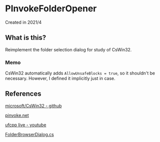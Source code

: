 # PInvokeFolderOpener

Created in 2021/4

## What is this?

Reimplement the folder selection dialog for study of CsWin32.

### Memo

CsWin32 automatically adds `AllowUnsafeBlocks = true`, so it shouldn't be necessary. However, I defined it implicitly just in case.

## References

[microsoft/CsWin32 - github](https://github.com/microsoft/CsWin32)

[pinvoke.net](http://pinvoke.net/)

[ufcpp live - youtube](https://youtu.be/xS_AlnXMFwo?t=6225)

[FolderBrowserDialog.cs](https://github.com/hsytkm/WpfControlSamples/blob/master/WpfControlSamples/Views/Controls/FolderBrowserDialog.cs)

